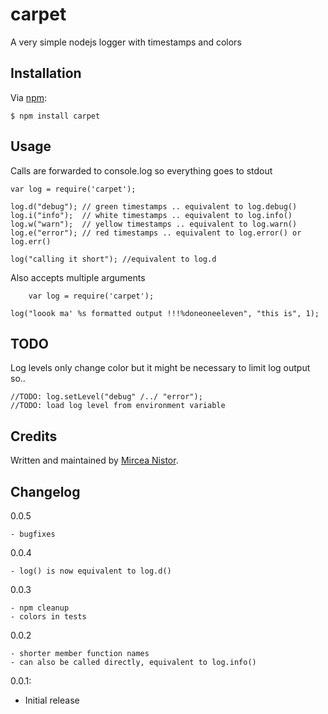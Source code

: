 carpet
========
A very simple nodejs logger with timestamps and colors

## Installation

Via [npm][1]:

    $ npm install carpet

## Usage

Calls are forwarded to console.log so everything goes to stdout

    var log = require('carpet');
    
    log.d("debug"); // green timestamps .. equivalent to log.debug()
    log.i("info");	// white timestamps .. equivalent to log.info()
    log.w("warn");	// yellow timestamps .. equivalent to log.warn()
    log.e("error");	// red timestamps .. equivalent to log.error() or log.err()
    
    log("calling it short"); //equivalent to log.d
    
Also accepts multiple arguments

		var log = require('carpet');
		
    log("loook ma' %s formatted output !!!%doneoneeleven", "this is", 1);


## TODO

Log levels only change color but it might be necessary to limit log output so..

    //TODO: log.setLevel("debug" /../ "error");
    //TODO: load log level from environment variable

## Credits

Written and maintained by [Mircea Nistor][1].

## Changelog

0.0.5

	- bugfixes

0.0.4
	
	- log() is now equivalent to log.d()

0.0.3
	
	- npm cleanup
	- colors in tests

0.0.2

	- shorter member function names
	- can also be called directly, equivalent to log.info()

0.0.1:

  - Initial release


[1]: mailto:mirceanis@gmail.com